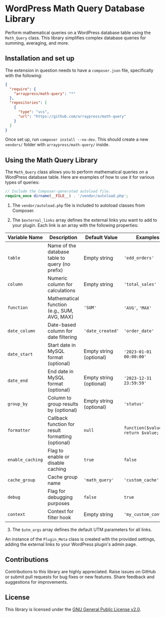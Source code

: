 # WordPress Math Query Database Library

Perform mathematical queries on a WordPress database table using the `Math_Query` class. This library simplifies complex database queries for summing, averaging, and more.

## Installation and set up

The extension in question needs to have a `composer.json` file, specifically with the following:

```json 
{
  "require": {
    "arraypress/math-query": "*"
  },
  "repositories": [
    {
      "type": "vcs",
      "url": "https://github.com/arraypress/math-query"
    }
  ]
}
```

Once set up, run `composer install --no-dev`. This should create a new `vendors/` folder
with `arraypress/math-query/` inside.

## Using the Math Query Library

The `Math_Query` class allows you to perform mathematical queries on a WordPress database table. Here are examples of how to use it for various types of queries:

```php 
// Include the Composer-generated autoload file.
require_once dirname(__FILE__) . '/vendor/autoload.php';
```

1. The `vendor/autoload.php` file is included to autoload classes from Composer.

2. The `$external_links` array defines the external links you want to add to your plugin. Each link is an array with the
   following properties:

| Variable Name     | Description                                                | Default Value          | Examples                             |
|-------------------|------------------------------------------------------------|------------------------|--------------------------------------|
| `table`           | Name of the database table to query (no prefix)           | Empty string            | `'edd_orders'`                       |
| `column`          | Numeric column for calculations                           | Empty string            | `'total_sales'`                      |
| `function`        | Mathematical function (e.g., SUM, AVG, MAX)              | `'SUM'`                 | `'AVG'`, `'MAX'`                     |
| `date_column`     | Date-based column for date filtering                      | `'date_created'`        | `'order_date'`                        |
| `date_start`      | Start date in MySQL format (optional)                     | Empty string (optional) | `'2023-01-01 00:00:00'`              |
| `date_end`        | End date in MySQL format (optional)                       | Empty string (optional) | `'2023-12-31 23:59:59'`              |
| `group_by`        | Column to group results by (optional)                     | Empty string (optional) | `'status'`                           |
| `formatter`       | Callback function for result formatting (optional)        | `null`                   | `function($value) { return $value; }` |
| `enable_caching`  | Flag to enable or disable caching                         | `true`                   | `false`                              |
| `cache_group`     | Cache group name                                           | `'math_query'`           | `'custom_cache'`                     |
| `debug`           | Flag for debugging purposes                               | `false`                  | `true`                               |
| `context`         | Context for filter hook                                    | Empty string            | `'my_custom_context'`                |

3. The `$utm_args` array defines the default UTM parameters for all links.

An instance of the `Plugin_Meta` class is created with the provided settings, adding the external links to your
WordPress plugin's admin page.

## Contributions

Contributions to this library are highly appreciated. Raise issues on GitHub or submit pull requests for bug
fixes or new features. Share feedback and suggestions for improvements.

## License

This library is licensed under
the [GNU General Public License v2.0](https://www.gnu.org/licenses/old-licenses/gpl-2.0.en.html).